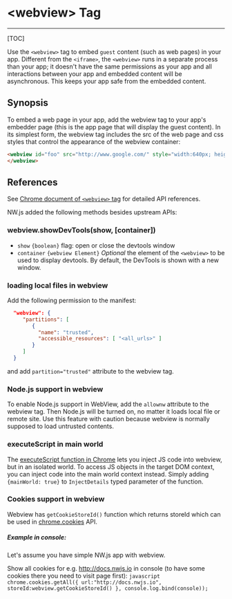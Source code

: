 # &lt;webview&gt; Tag
---

[TOC]

Use the `<webview>` tag to embed `guest` content (such as web pages) in your app. Different from the `<iframe>`, the `<webview>` runs in a separate process than your app; it doesn't have the same permissions as your app and all interactions between your app and embedded content will be asynchronous. This keeps your app safe from the embedded content.

## Synopsis

To embed a web page in your app, add the webview tag to your app's embedder page (this is the app page that will display the guest content). In its simplest form, the webview tag includes the src of the web page and css styles that control the appearance of the webview container:

```html
<webview id="foo" src="http://www.google.com/" style="width:640px; height:480px">
</webview>
```

## References

See [Chrome document of `<webview>` tag](https://developer.chrome.com/apps/tags/webview) for detailed API references.

NW.js added the following methods besides upstream APIs:

### webview.showDevTools(show, [container])

* `show` `{boolean}` flag: open or close the devtools window
* `container` `{webview Element}` _Optional_ the element of the `<webview>` to be used to display devtools. By default, the DevTools is shown with a new window.

### loading local files in webview

Add the following permission to the manifest:
```json
  "webview": {
     "partitions": [
        {
          "name": "trusted",
          "accessible_resources": [ "<all_urls>" ]
        }
     ]
  }
```

and add `partition="trusted"` attribute to the webview tag.

### Node.js support in webview

To enable Node.js support in WebView, add the `allownw` attribute to the webview tag. Then Node.js will be turned on, no matter it loads local file or remote site. Use this feature with caution because webview is normally supposed to load untrusted contents.

### executeScript in main world

The [executeScript function in Chrome](https://developer.chrome.com/apps/tags/webview#method-executeScript) lets you inject JS code into webview, but in an isolated world. To access JS objects in the target DOM context, you can inject code into the main world context instead. Simply adding `{mainWorld: true}` to `InjectDetails` typed parameter of the function.

### Cookies support in webview

Webview has `getCookieStoreId()` function which returns storeId which can be used in [chrome.cookies](https://developer.chrome.com/extensions/cookies) API.

##### Example in console:
Let's assume you have simple NW.js app with webview.

Show all cookies for e.g. http://docs.nwjs.io in console (to have some cookies there you need to visit page first):
    ```javascript
      chrome.cookies.getAll({
        url:"http://docs.nwjs.io", 
        storeId:webview.getCookieStoreId()
      }, console.log.bind(console)); 
    ```
